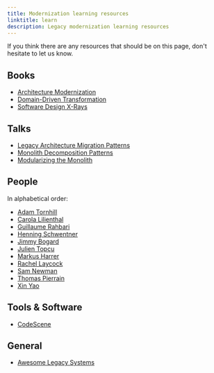 ```yaml
---
title: Modernization learning resources
linktitle: learn
description: Legacy modernization learning resources
---
```


If you think there are any resources that should be on this page, don't hesitate to let us know.

## Books

- [Architecture Modernization](https://www.manning.com/books/architecture-modernization)
- [Domain-Driven Transformation](https://www.wps.de/en/news/domain-driven-transformation)
- [Software Design X-Rays](https://pragprog.com/titles/atcrime2/your-code-as-a-crime-scene-second-edition/)

## Talks

- [Legacy Architecture Migration Patterns](https://www.youtube.com/watch?v=X1imE1ks_3Y&list=PLcTa2e7_ENN8cryNl4LZtszr_gyoqbAVm&index=16)
- [Monolith Decomposition Patterns](https://www.youtube.com/watch?v=9I9GdSQ1bbM)
- [Modularizing the Monolith](https://www.youtube.com/watch?v=fc6_NtD9soI)

## People

In alphabetical order:

- [Adam Tornhill](https://www.linkedin.com/in/adam-tornhill-71759b48/)
- [Carola Lilienthal](https://www.linkedin.com/in/carola-lilienthal-a1331073/)
- [Guillaume Rahbari](https://www.linkedin.com/in/guillaume-rahbari/)
- [Henning Schwentner](https://bsky.app/profile/hschwentner.bsky.social)
- [Jimmy Bogard](https://bsky.app/profile/jimmybogard.com)
- [Julien Topçu](https://bsky.app/profile/julientopcu.com)
- [Markus Harrer](https://bsky.app/profile/markusharrer.de)
- [Rachel Laycock](https://www.linkedin.com/in/rachellaycock/)
- [Sam Newman](https://www.linkedin.com/in/samnewman/)
- [Thomas Pierrain](https://bsky.app/profile/tpierrain.bsky.social)
- [Xin Yao](https://bsky.app/profile/settling-mud.bsky.social)

## Tools & Software

- [CodeScene](https://codescene.com/)

## General

- [Awesome Legacy Systems](https://github.com/feststelltaste/awesome-legacy-systems)

